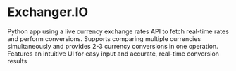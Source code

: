 # Exchanger.IO
Python app using a live currency exchange rates API to fetch real-time rates and perform conversions. Supports comparing multiple currencies simultaneously and provides 2-3 currency conversions in one operation. Features an intuitive UI for easy input and accurate, real-time conversion results
